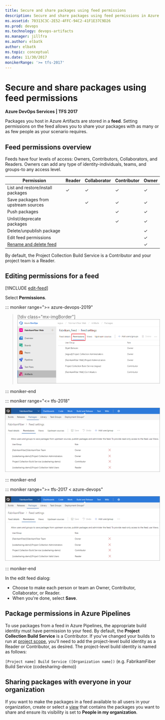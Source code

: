 ```yaml
---
title: Secure and share packages using feed permissions
description: Secure and share packages using feed permissions in Azure Artifacts in Azure DevOps Services or Team Foundation Server
ms.assetid: 70313C3C-2E52-4FFC-94C2-41F1E37C9D26
ms.prod: devops
ms.technology: devops-artifacts
ms.manager: jillfra
ms.author: elbatk
author: elbatk
ms.topic: conceptual
ms.date: 11/30/2017
monikerRange: '>= tfs-2017'
---
```


# Secure and share packages using feed permissions

**Azure DevOps Services | TFS 2017**

Packages you host in Azure Artifacts are stored in a **feed**. Setting permissions on the feed allows you to share your packages with as many or as few people as your scenario requires.

## Feed permissions overview

Feeds have four levels of access: Owners, Contributors, Collaborators, and Readers. Owners can add any type of identity-individuals, teams, and groups-to any access level.

| Permission | Reader | Collaborator | Contributor | Owner |
| ---------- | ------ | ------------ | ----------- | ----- |
| List and restore/install packages             | &#x2713; | &#x2713; | &#x2713; | &#x2713; |
| Save packages from upstream sources           |          | &#x2713; | &#x2713; | &#x2713; |
| Push packages                                 |          |          | &#x2713; | &#x2713; |
| Unlist/deprecate packages                     |          |          | &#x2713; | &#x2713; |
| Delete/unpublish package                      |          |          |          | &#x2713; |
| Edit feed permissions                         |          |          |          | &#x2713; |
| [Rename and delete feed](edit-feed.md)        |          |          |          | &#x2713; |

By default, the Project Collection Build Service is a Contributor and your project team is a Reader.

<a name="edit-permissions"></a>

## Editing permissions for a feed

[!INCLUDE [edit-feed](../_shared/edit-feed.md)]

Select **Permissions**.

::: moniker range=">= azure-devops-2019"

> [!div class="mx-imgBorder"] 
>![Editing a feed's permissions](_img/editfeeddialog-azure-devops-newnav.png)

::: moniker-end

::: moniker range="<= tfs-2018"

![Editing a feed's permissions](_img/editfeeddialog1.png)

::: moniker-end

::: moniker range=">= tfs-2017 < azure-devops"

![Editing a feed's permissions](_img/editfeeddialog1.png)

::: moniker-end

In the edit feed dialog:

- Choose to make each person or team an Owner, Contributor, Collaborator, or Reader.
- When you're done, select **Save**.

<a name="common-identities"></a>

## Package permissions in Azure Pipelines

To use packages from a feed in Azure Pipelines, the appropriate build identity must have permission to your feed. By default, the **Project Collection Build Service** is a Contributor. If you've changed your builds to run at [project scope](../../pipelines/build/options.md#build-job-authorization-scope), you'll need to add the project-level build identity as a Reader or Contributor, as desired. The project-level build identity is named as follows:

`[Project name] Build Service ([Organization name])` (e.g. FabrikamFiber Build Service (codesharing-demo)) 

## Sharing packages with everyone in your organization

If you want to make the packages in a feed available to all users in your organization, create or select a [view](views.md) that contains the packages you want to share and ensure its visibility is set to **People in my organization**.
